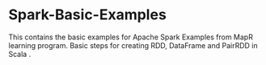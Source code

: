 # Spark-Basic-Examples
This contains the basic examples for Apache Spark Examples from MapR learning program.
Basic steps for creating RDD, DataFrame and PairRDD in Scala .
